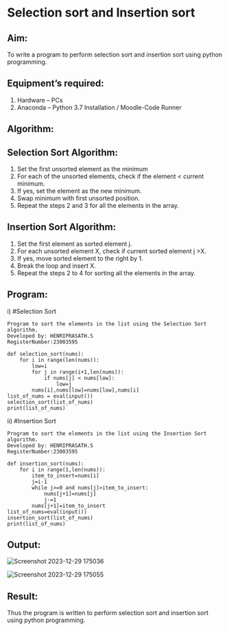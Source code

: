 # Selection sort and Insertion sort
## Aim:
To write a program to perform selection sort and insertion sort using python programming.
## Equipment’s required:
1.	Hardware – PCs
2.	Anaconda – Python 3.7 Installation / Moodle-Code Runner
## Algorithm:
## Selection Sort Algorithm:
1.	Set the first unsorted element as the minimum
2.	For each of the unsorted elements, check if the element < current minimum.
3.	If yes, set the element as the new minimum.
4.	Swap minimum with first unsorted position.
5.	Repeat the steps 2 and 3 for all the elements in the array.
## Insertion Sort Algorithm:
1.	Set the first element as sorted element j.
2.	For each unsorted element X, check if current sorted element j >X.
3.	If yes, move sorted element to the right by 1.
4.	Break the loop and insert X.
5.	Repeat the steps 2 to 4 for sorting all the elements in the array.
## Program:
i)	#Selection Sort
``` 
Program to sort the elements in the list using the Selection Sort algorithm.
Developed by: HENRIPRASATH.S
RegisterNumber:23003595

def selection_sort(nums):
    for i in range(len(nums)):
        low=i
        for j in range(i+1,len(nums)):
            if nums[j] < nums[low]:
                low=j
        nums[i],nums[low]=nums[low],nums[i]
list_of_nums = eval(input())
selection_sort(list_of_nums)
print(list_of_nums)

```
ii)	#Insertion Sort
``` 
Program to sort the elements in the list using the Insertion Sort algorithm.
Developed by: HENRIPRASATH.S
RegisterNumber:23003595

def insertion_sort(nums):
    for i in range(1,len(nums)):
        item_to_insert=nums[i]
        j=i-1
        while j>=0 and nums[j]>item_to_insert:
            nums[j+1]=nums[j]
            j-=1
        nums[j+1]=item_to_insert
list_of_nums=eval(input())
insertion_sort(list_of_nums)
print(list_of_nums)

```

## Output:
![Screenshot 2023-12-29 175036](https://github.com/Henriprasath/Sorting-Algorithm/assets/144979077/ba3dc1f1-f79a-43db-824b-ccea466f1c7c)

![Screenshot 2023-12-29 175055](https://github.com/Henriprasath/Sorting-Algorithm/assets/144979077/90d5c200-71eb-46bc-bc57-d106e4f5a46a)


## Result:
Thus the program is written to perform selection sort and insertion sort using python programming.
